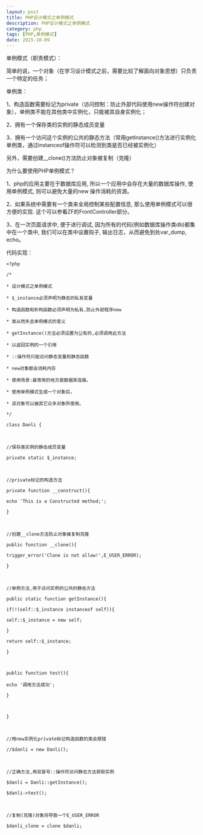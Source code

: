 ```yaml
---
layout: post
title: PHP设计模式之单例模式
description: PHP设计模式之单例模式
category: php
tags: [PHP,单例模式]
date: 2015-10-09
---
```


单例模式（职责模式）：

简单的说，一个对象（在学习设计模式之前，需要比较了解面向对象思想）只负责一个特定的任务；
<!-- more -->
单例类：

1、构造函数需要标记为private（访问控制：防止外部代码使用new操作符创建对象），单例类不能在其他类中实例化，只能被其自身实例化；

2、拥有一个保存类的实例的静态成员变量

3、拥有一个访问这个实例的公共的静态方法（常用getInstance()方法进行实例化单例类，通过instanceof操作符可以检测到类是否已经被实例化）

另外，需要创建__clone()方法防止对象被复制（克隆）

为什么要使用PHP单例模式？

1、php的应用主要在于数据库应用, 所以一个应用中会存在大量的数据库操作, 使用单例模式, 则可以避免大量的new 操作消耗的资源。

2、如果系统中需要有一个类来全局控制某些配置信息, 那么使用单例模式可以很方便的实现. 这个可以参看ZF的FrontController部分。

3、在一次页面请求中, 便于进行调试, 因为所有的代码(例如数据库操作类db)都集中在一个类中, 我们可以在类中设置钩子, 输出日志，从而避免到处var_dump, echo。

代码实现：

    <?php

    /*

    * 设计模式之单例模式

    * $_instance必须声明为静态的私有变量

    * 构造函数和析构函数必须声明为私有,防止外部程序new

    * 类从而失去单例模式的意义

    * getInstance()方法必须设置为公有的,必须调用此方法

    * 以返回实例的一个引用

    * ::操作符只能访问静态变量和静态函数

    * new对象都会消耗内存

    * 使用场景:最常用的地方是数据库连接。 

    * 使用单例模式生成一个对象后，

    * 该对象可以被其它众多对象所使用。 

    */

    class Danli {

     

    //保存类实例的静态成员变量

    private static $_instance;

     

    //private标记的构造方法

    private function __construct(){

    echo 'This is a Constructed method;';

    }

     

    //创建__clone方法防止对象被复制克隆

    public function __clone(){

    trigger_error('Clone is not allow!',E_USER_ERROR);

    }

     

    //单例方法,用于访问实例的公共的静态方法

    public static function getInstance(){

    if(!(self::$_instance instanceof self)){

    self::$_instance = new self;

    }

    return self::$_instance;

    }

     

    public function test(){

    echo '调用方法成功';

    }

     

    }

     

    //用new实例化private标记构造函数的类会报错

    //$danli = new Danli();

     

    //正确方法,用双冒号::操作符访问静态方法获取实例

    $danli = Danli::getInstance();

    $danli->test();

     

    //复制(克隆)对象将导致一个E_USER_ERROR

    $danli_clone = clone $danli; 